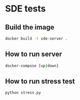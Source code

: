 # SDE tests

## Build the image

```bash
docker build -t sde-server .
```

## How to run server

```bash
docker-compose [up|down]
```

## How to run stress test

```bash
python stress.py
```